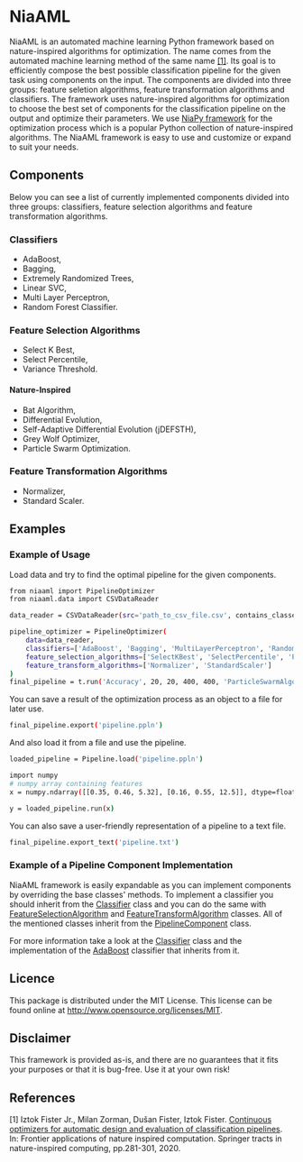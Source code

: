 # NiaAML

NiaAML is an automated machine learning Python framework based on nature-inspired algorithms for optimization. The name comes from the automated machine learning method of the same name [[1]](#1). Its goal is to efficiently compose the best possible classification pipeline for the given task using components on the input. The components are divided into three groups: feature seletion algorithms, feature transformation algorithms and classifiers. The framework uses nature-inspired algorithms for optimization to choose the best set of components for the classification pipeline on the output and optimize their parameters. We use <a href="https://github.com/NiaOrg/NiaPy">NiaPy framework</a> for the optimization process which is a popular Python collection of nature-inspired algorithms. The NiaAML framework is easy to use and customize or expand to suit your needs.

## Components

Below you can see a list of currently implemented components divided into three groups: classifiers, feature selection algorithms and feature transformation algorithms.

### Classifiers

* AdaBoost,
* Bagging,
* Extremely Randomized Trees,
* Linear SVC,
* Multi Layer Perceptron,
* Random Forest Classifier.

### Feature Selection Algorithms

* Select K Best,
* Select Percentile,
* Variance Threshold.

#### Nature-Inspired

* Bat Algorithm,
* Differential Evolution,
* Self-Adaptive Differential Evolution (jDEFSTH),
* Grey Wolf Optimizer,
* Particle Swarm Optimization.

### Feature Transformation Algorithms

* Normalizer,
* Standard Scaler.

## Examples

### Example of Usage

Load data and try to find the optimal pipeline for the given components.

```sh
from niaaml import PipelineOptimizer
from niaaml.data import CSVDataReader

data_reader = CSVDataReader(src='path_to_csv_file.csv', contains_classes = True, has_header = False)

pipeline_optimizer = PipelineOptimizer(
    data=data_reader,
    classifiers=['AdaBoost', 'Bagging', 'MultiLayerPerceptron', 'RandomForestClassifier'],
    feature_selection_algorithms=['SelectKBest', 'SelectPercentile', 'ParticleSwarmOptimization'],
    feature_transform_algorithms=['Normalizer', 'StandardScaler']
)
final_pipeline = t.run('Accuracy', 20, 20, 400, 400, 'ParticleSwarmAlgorithm', 'ParticleSwarmAlgorithm')
```

You can save a result of the optimization process as an object to a file for later use.

```sh
final_pipeline.export('pipeline.ppln')
```

And also load it from a file and use the pipeline.

```sh
loaded_pipeline = Pipeline.load('pipeline.ppln')

import numpy
# numpy array containing features
x = numpy.ndarray([[0.35, 0.46, 5.32], [0.16, 0.55, 12.5]], dtype=float)

y = loaded_pipeline.run(x)
```

You can also save a user-friendly representation of a pipeline to a text file.

```sh
final_pipeline.export_text('pipeline.txt')
```

### Example of a Pipeline Component Implementation

NiaAML framework is easily expandable as you can implement components by overriding the base classes' methods. To implement a classifier you should inherit from the [Classifier](niaaml/classifiers/classifier.py) class and you can do the same with [FeatureSelectionAlgorithm](niaaml/preprocessing/feature_selection/feature_selection_algorithm.py) and [FeatureTransformAlgorithm](niaaml/preprocessing/feature_transform/feature_transform_algorithm.py) classes. All of the mentioned classes inherit from the [PipelineComponent](niaaml/pipeline_component.py) class.

For more information take a look at the [Classifier](niaaml/classifiers/classifier.py) class and the implementation of the [AdaBoost](niaaml/classifiers/ada_boost.py) classifier that inherits from it.

## Licence

This package is distributed under the MIT License. This license can be found online at <http://www.opensource.org/licenses/MIT>.

## Disclaimer

This framework is provided as-is, and there are no guarantees that it fits your purposes or that it is bug-free. Use it at your own risk!

## References

<a id="1">[1]</a> Iztok Fister Jr., Milan Zorman, Dušan Fister, Iztok Fister. <a href="https://link.springer.com/chapter/10.1007%2F978-981-15-2133-1_13">Continuous optimizers for automatic design and evaluation of classification pipelines</a>. In: Frontier applications of nature inspired computation. Springer tracts in nature-inspired computing, pp.281-301, 2020.